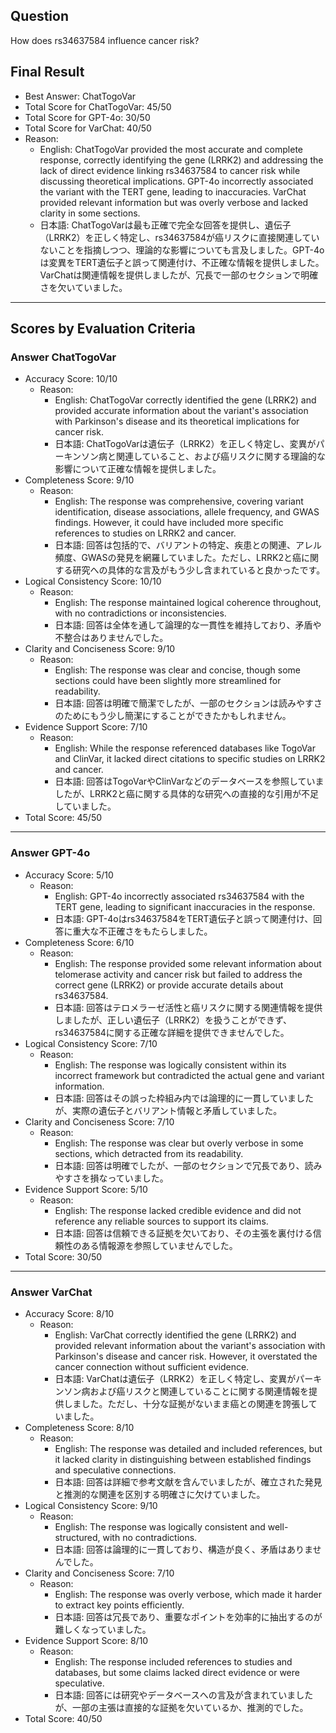 ## Question

How does rs34637584 influence cancer risk?

## Final Result

- Best Answer: ChatTogoVar
- Total Score for ChatTogoVar: 45/50
- Total Score for GPT-4o: 30/50
- Total Score for VarChat: 40/50
- Reason:
  - English: ChatTogoVar provided the most accurate and complete response, correctly identifying the gene (LRRK2) and addressing the lack of direct evidence linking rs34637584 to cancer risk while discussing theoretical implications. GPT-4o incorrectly associated the variant with the TERT gene, leading to inaccuracies. VarChat provided relevant information but was overly verbose and lacked clarity in some sections.
  - 日本語: ChatTogoVarは最も正確で完全な回答を提供し、遺伝子（LRRK2）を正しく特定し、rs34637584が癌リスクに直接関連していないことを指摘しつつ、理論的な影響についても言及しました。GPT-4oは変異をTERT遺伝子と誤って関連付け、不正確な情報を提供しました。VarChatは関連情報を提供しましたが、冗長で一部のセクションで明確さを欠いていました。

---

## Scores by Evaluation Criteria

### Answer ChatTogoVar
- Accuracy Score: 10/10
  - Reason: 
    - English: ChatTogoVar correctly identified the gene (LRRK2) and provided accurate information about the variant's association with Parkinson's disease and its theoretical implications for cancer risk.
    - 日本語: ChatTogoVarは遺伝子（LRRK2）を正しく特定し、変異がパーキンソン病と関連していること、および癌リスクに関する理論的な影響について正確な情報を提供しました。
- Completeness Score: 9/10
  - Reason: 
    - English: The response was comprehensive, covering variant identification, disease associations, allele frequency, and GWAS findings. However, it could have included more specific references to studies on LRRK2 and cancer.
    - 日本語: 回答は包括的で、バリアントの特定、疾患との関連、アレル頻度、GWASの発見を網羅していました。ただし、LRRK2と癌に関する研究への具体的な言及がもう少し含まれていると良かったです。
- Logical Consistency Score: 10/10
  - Reason: 
    - English: The response maintained logical coherence throughout, with no contradictions or inconsistencies.
    - 日本語: 回答は全体を通して論理的な一貫性を維持しており、矛盾や不整合はありませんでした。
- Clarity and Conciseness Score: 9/10
  - Reason: 
    - English: The response was clear and concise, though some sections could have been slightly more streamlined for readability.
    - 日本語: 回答は明確で簡潔でしたが、一部のセクションは読みやすさのためにもう少し簡潔にすることができたかもしれません。
- Evidence Support Score: 7/10
  - Reason: 
    - English: While the response referenced databases like TogoVar and ClinVar, it lacked direct citations to specific studies on LRRK2 and cancer.
    - 日本語: 回答はTogoVarやClinVarなどのデータベースを参照していましたが、LRRK2と癌に関する具体的な研究への直接的な引用が不足していました。
- Total Score: 45/50

---

### Answer GPT-4o
- Accuracy Score: 5/10
  - Reason: 
    - English: GPT-4o incorrectly associated rs34637584 with the TERT gene, leading to significant inaccuracies in the response.
    - 日本語: GPT-4oはrs34637584をTERT遺伝子と誤って関連付け、回答に重大な不正確さをもたらしました。
- Completeness Score: 6/10
  - Reason: 
    - English: The response provided some relevant information about telomerase activity and cancer risk but failed to address the correct gene (LRRK2) or provide accurate details about rs34637584.
    - 日本語: 回答はテロメラーゼ活性と癌リスクに関する関連情報を提供しましたが、正しい遺伝子（LRRK2）を扱うことができず、rs34637584に関する正確な詳細を提供できませんでした。
- Logical Consistency Score: 7/10
  - Reason: 
    - English: The response was logically consistent within its incorrect framework but contradicted the actual gene and variant information.
    - 日本語: 回答はその誤った枠組み内では論理的に一貫していましたが、実際の遺伝子とバリアント情報と矛盾していました。
- Clarity and Conciseness Score: 7/10
  - Reason: 
    - English: The response was clear but overly verbose in some sections, which detracted from its readability.
    - 日本語: 回答は明確でしたが、一部のセクションで冗長であり、読みやすさを損なっていました。
- Evidence Support Score: 5/10
  - Reason: 
    - English: The response lacked credible evidence and did not reference any reliable sources to support its claims.
    - 日本語: 回答は信頼できる証拠を欠いており、その主張を裏付ける信頼性のある情報源を参照していませんでした。
- Total Score: 30/50

---

### Answer VarChat
- Accuracy Score: 8/10
  - Reason: 
    - English: VarChat correctly identified the gene (LRRK2) and provided relevant information about the variant's association with Parkinson's disease and cancer risk. However, it overstated the cancer connection without sufficient evidence.
    - 日本語: VarChatは遺伝子（LRRK2）を正しく特定し、変異がパーキンソン病および癌リスクと関連していることに関する関連情報を提供しました。ただし、十分な証拠がないまま癌との関連を誇張していました。
- Completeness Score: 8/10
  - Reason: 
    - English: The response was detailed and included references, but it lacked clarity in distinguishing between established findings and speculative connections.
    - 日本語: 回答は詳細で参考文献を含んでいましたが、確立された発見と推測的な関連を区別する明確さに欠けていました。
- Logical Consistency Score: 9/10
  - Reason: 
    - English: The response was logically consistent and well-structured, with no contradictions.
    - 日本語: 回答は論理的に一貫しており、構造が良く、矛盾はありませんでした。
- Clarity and Conciseness Score: 7/10
  - Reason: 
    - English: The response was overly verbose, which made it harder to extract key points efficiently.
    - 日本語: 回答は冗長であり、重要なポイントを効率的に抽出するのが難しくなっていました。
- Evidence Support Score: 8/10
  - Reason: 
    - English: The response included references to studies and databases, but some claims lacked direct evidence or were speculative.
    - 日本語: 回答には研究やデータベースへの言及が含まれていましたが、一部の主張は直接的な証拠を欠いているか、推測的でした。
- Total Score: 40/50